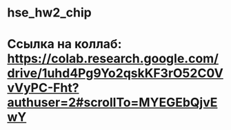 # hse_hw2_chip
# Ссылка на коллаб: https://colab.research.google.com/drive/1uhd4Pg9Yo2qskKF3rO52C0VvVyPC-Fht?authuser=2#scrollTo=MYEGEbQjvEwY


